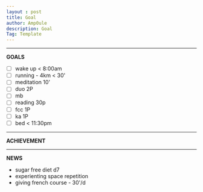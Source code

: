 ```yaml
---
layout : post
title: Goal
author: Amp0ule
description: Goal
Tag: Template
---
```


****
**GOALS**


- [ ] wake up < 8:00am
- [ ] running - 4km < 30'
- [ ] meditation 10'
- [ ] duo 2P
- [ ] mb
- [ ] reading 30p
- [ ] fcc 1P
- [ ] ka  1P
- [ ] bed < 11:30pm

*****
**ACHIEVEMENT**



*****
**NEWS**

- sugar free diet d7
- experienting space repetition
- giving french course - 30'/d











